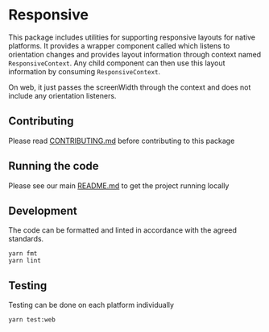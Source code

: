 # Responsive

This package includes utilities for supporting responsive layouts for native
platforms. It provides a wrapper component called <Responsive> which listens to
orientation changes and provides layout information through context named
`ResponsiveContext`. Any child component can then use this layout information by
consuming `ResponsiveContext`.

On web, it just passes the screenWidth through the context and does not include any orientation listeners.

## Contributing

Please read [CONTRIBUTING.md](./CONTRIBUTING.md) before contributing to this
package

## Running the code

Please see our main [README.md](../README.md) to get the project running locally

## Development

The code can be formatted and linted in accordance with the agreed standards.

```
yarn fmt
yarn lint
```

## Testing

Testing can be done on each platform individually

```
yarn test:web
```
